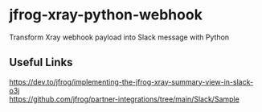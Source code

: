 # jfrog-xray-python-webhook

Transform Xray webhook payload into Slack message with Python

## Useful Links
https://dev.to/jfrog/implementing-the-jfrog-xray-summary-view-in-slack-o3j  
https://github.com/jfrog/partner-integrations/tree/main/Slack/Sample
